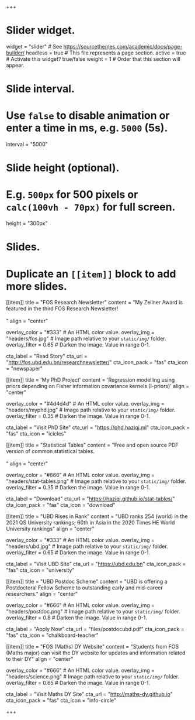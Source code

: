 +++
# Slider widget.
widget = "slider"  # See https://sourcethemes.com/academic/docs/page-builder/
headless = true  # This file represents a page section.
active = true  # Activate this widget? true/false
weight = 1  # Order that this section will appear.

# Slide interval.
# Use `false` to disable animation or enter a time in ms, e.g. `5000` (5s).
interval = "5000"

# Slide height (optional).
# E.g. `500px` for 500 pixels or `calc(100vh - 70px)` for full screen.
height = "300px"

# Slides.
# Duplicate an `[[item]]` block to add more slides.

[[item]]
  title = "FOS Research Newsletter"
  content = "My Zellner Award is featured in the third FOS Research Newsletter!<br><br>"
  align = "center"

  overlay_color = "#333"  # An HTML color value.
  overlay_img = "headers/fos.jpg"  # Image path relative to your `static/img/` folder.
  overlay_filter = 0.65  # Darken the image. Value in range 0-1.
  
  cta_label = "Read Story"
  cta_url = "http://fos.ubd.edu.bn/researchnewsletter/"
  cta_icon_pack = "fas"
  cta_icon = "newspaper"

[[item]]
  title = 'My PhD Project'
  content = 'Regression modelling using priors depending on Fisher information covariance kernels (I-priors)'
  align = "center"

  overlay_color = "#4d4d4d"  # An HTML color value.
  overlay_img = "headers/myphd.jpg"  # Image path relative to your `static/img/` folder.
  overlay_filter = 0.35 # Darken the image. Value in range 0-1.

  cta_label = "Visit PhD Site"
  cta_url = "https://phd.haziqj.ml"
  cta_icon_pack = "fas"
  cta_icon = "icicles" 

[[item]]
  title = "Statistical Tables"
  content = "Free and open source PDF version of common statistical tables.<br><br>"
  align = "center"

  overlay_color = "#666"  # An HTML color value.
  overlay_img = "headers/stat-tables.png"  # Image path relative to your `static/img/` folder.
  overlay_filter = 0.35  # Darken the image. Value in range 0-1.

  cta_label = "Download"
  cta_url = "https://haziqj.github.io/stat-tables/"
  cta_icon_pack = "fas"
  cta_icon = "download"

[[item]]
  title = "UBD Rises in Rank"
  content = "UBD ranks 254 (world) in the 2021 QS University rankings; 60th in Asia in the 2020 Times HE World University rankings"
  align = "center"

  overlay_color = "#333"  # An HTML color value.
  overlay_img = "headers/ubd.jpg"  # Image path relative to your `static/img/` folder.
  overlay_filter = 0.65  # Darken the image. Value in range 0-1.

  cta_label = "Visit UBD Site"
  cta_url = "https://ubd.edu.bn"
  cta_icon_pack = "fas"
  cta_icon = "university" 

[[item]]
  title = "UBD Postdoc Scheme"
  content = "UBD is offering a Postdoctoral Fellow Scheme to outstanding early and mid-career researchers."
  align = "center"

  overlay_color = "#666"  # An HTML color value.
  overlay_img = "headers/postdoc.png"  # Image path relative to your `static/img/` folder.
  overlay_filter = 0.8  # Darken the image. Value in range 0-1.

  cta_label = "Apply Now"
  cta_url = "files/postdocubd.pdf"
  cta_icon_pack = "fas"
  cta_icon = "chalkboard-teacher"

[[item]]
  title = "FOS (Maths) DY Website"
  content = "Students from FOS (Maths major) can visit the DY website for updates and information related to their DY"
  align = "center"

  overlay_color = "#666"  # An HTML color value.
  overlay_img = "headers/science.png"  # Image path relative to your `static/img/` folder.
  overlay_filter = 0.65  # Darken the image. Value in range 0-1.

  cta_label = "Visit Maths DY Site"
  cta_url = "http://maths-dy.github.io"
cta_icon_pack = "fas"
  cta_icon = "info-circle"





+++





<!-- 
  title = '<font color="#4d4d4d">My PhD Project</font>'
  content = '<font color="#4d4d4d">Regression modelling using priors depending on Fisher information covariance kernels (I-priors)</font>' -->

<!-- [[item]]
  title = "Hello"
  content = "I am center aligned :smile:"
  align = "center"  # Choose `center`, `left`, or `right`.

  # Overlay a color or image (optional).
  #   Deactivate an option by commenting out the line, prefixing it with `#`.
  overlay_color = "#666"  # An HTML color value.
  overlay_img = "headers/bubbles-wide.jpg"  # Image path relative to your `static/img/` folder.
  overlay_filter = 0.5  # Darken the image. Value in range 0-1.

  # Call to action button (optional).
  #   Activate the button by specifying a URL and button label below.
  #   Deactivate by commenting out parameters, prefixing lines with `#`.
  cta_label = "Get Academic"
  cta_url = "https://sourcethemes.com/academic/"
  cta_icon_pack = "fas"
  cta_icon = "graduation-cap" -->